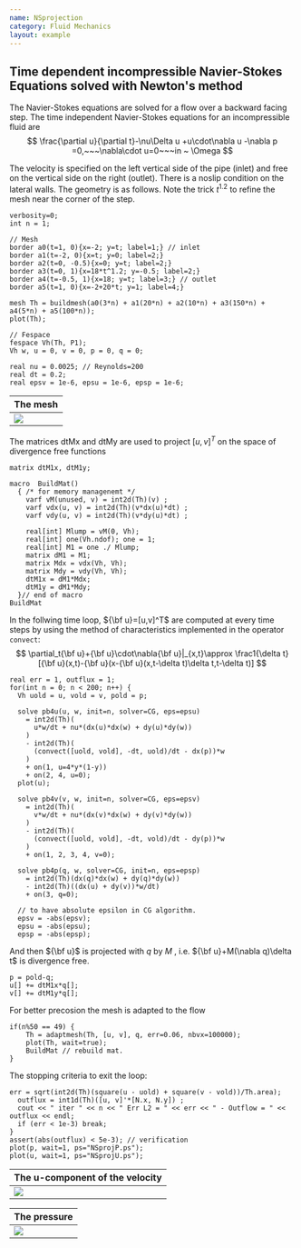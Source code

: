 ```yaml
---
name: NSprojection
category: Fluid Mechanics
layout: example
---
```


## Time dependent incompressible Navier-Stokes Equations solved with Newton's method

The Navier-Stokes equations are solved for a flow over a backward facing step.
The time independent Navier-Stokes equations for an incompressible fluid are
$$
\frac{\partial u}{\partial t}-\nu\Delta u +u\cdot\nabla u -\nabla p =0,~~~\nabla\cdot u=0~~~in ~ \Omega
$$

The velocity is specified on the left vertical side of the pipe (inlet) and free on the vertical side on the right (outlet). There is a noslip condition on the lateral walls.
The geometry is as follows. Note the trick $t^{1.2}$ to refine the mesh near the corner of the step.
~~~freefem
verbosity=0;
int n = 1;

// Mesh
border a0(t=1, 0){x=-2; y=t; label=1;} // inlet
border a1(t=-2, 0){x=t; y=0; label=2;}
border a2(t=0, -0.5){x=0; y=t; label=2;}
border a3(t=0, 1){x=18*t^1.2; y=-0.5; label=2;}
border a4(t=-0.5, 1){x=18; y=t; label=3;} // outlet
border a5(t=1, 0){x=-2+20*t; y=1; label=4;}

mesh Th = buildmesh(a0(3*n) + a1(20*n) + a2(10*n) + a3(150*n) + a4(5*n) + a5(100*n));
plot(Th);

// Fespace
fespace Vh(Th, P1);
Vh w, u = 0, v = 0, p = 0, q = 0;

real nu = 0.0025; // Reynolds=200
real dt = 0.2;
real epsv = 1e-6, epsu = 1e-6, epsp = 1e-6;
~~~

| The mesh   |
| ---------- |
| ![][_mesh] |

The matrices dtMx and dtMy are used to project $[u,v]^T$ on the space of divergence free functions
~~~freefem
matrix dtM1x, dtM1y;

macro  BuildMat()
  { /* for memory managenemt */
    varf vM(unused, v) = int2d(Th)(v) ;
    varf vdx(u, v) = int2d(Th)(v*dx(u)*dt) ;
    varf vdy(u, v) = int2d(Th)(v*dy(u)*dt) ;

    real[int] Mlump = vM(0, Vh);
    real[int] one(Vh.ndof); one = 1;
    real[int] M1 = one ./ Mlump;
    matrix dM1 = M1;
    matrix Mdx = vdx(Vh, Vh);
    matrix Mdy = vdy(Vh, Vh);
    dtM1x = dM1*Mdx;
    dtM1y = dM1*Mdy;
  }// end of macro
BuildMat
~~~
In the follwing time loop, ${\bf u}=[u,v]^T$ are computed at every time steps by using the method of characteristics implemented in the operator $\texttt{convect}$:
$$
\partial_t{\bf u}+{\bf u}\cdot\nabla{\bf u}|_{x,t}\approx \frac1{\delta t}[{\bf u}(x,t)-{\bf u}(x-{\bf u}(x,t-\delta t)\delta t,t-\delta t)]
$$
~~~freefem
real err = 1, outflux = 1;
for(int n = 0; n < 200; n++) {
  Vh uold = u, vold = v, pold = p;

  solve pb4u(u, w, init=n, solver=CG, eps=epsu)
    = int2d(Th)(
      u*w/dt + nu*(dx(u)*dx(w) + dy(u)*dy(w))
    )
    - int2d(Th)(
      (convect([uold, vold], -dt, uold)/dt - dx(p))*w
    )
    + on(1, u=4*y*(1-y))
    + on(2, 4, u=0);
  plot(u);

  solve pb4v(v, w, init=n, solver=CG, eps=epsv)
    = int2d(Th)(
      v*w/dt + nu*(dx(v)*dx(w) + dy(v)*dy(w))
    )
    - int2d(Th)(
      (convect([uold, vold], -dt, vold)/dt - dy(p))*w
    )
    + on(1, 2, 3, 4, v=0);

  solve pb4p(q, w, solver=CG, init=n, eps=epsp)
    = int2d(Th)(dx(q)*dx(w) + dy(q)*dy(w))
    - int2d(Th)((dx(u) + dy(v))*w/dt)
    + on(3, q=0);

  // to have absolute epsilon in CG algorithm.
  epsv = -abs(epsv);
  epsu = -abs(epsu);
  epsp = -abs(epsp);
~~~
And then ${\bf u}$ is projected with $q$ by $M$ , i.e. ${\bf u}+M(\nabla q)\delta t$ is divergence free.
~~~freefem
p = pold-q;
u[] += dtM1x*q[];
v[] += dtM1y*q[];
~~~
For better precosion the mesh is adapted to the flow
~~~freefem
if(n%50 == 49) {
    Th = adaptmesh(Th, [u, v], q, err=0.06, nbvx=100000);
    plot(Th, wait=true);
    BuildMat // rebuild mat.
}
~~~
The stopping criteria to exit the loop:
~~~freefem
err = sqrt(int2d(Th)(square(u - uold) + square(v - vold))/Th.area);
  outflux = int1d(Th)([u, v]'*[N.x, N.y]) ;
  cout << " iter " << n << " Err L2 = " << err << " - Outflow = " << outflux << endl;
  if (err < 1e-3) break;
}
assert(abs(outflux) < 5e-3); // verification
plot(p, wait=1, ps="NSprojP.ps");
plot(u, wait=1, ps="NSprojU.ps");
~~~

| The u-component of the velocity |
| ------------------------------- |
| ![][_u]                         |

| The pressure |
| ------------ |
| ![][_p]      |

[_mesh]: https://raw.githubusercontent.com/FreeFem/FreeFem-markdown-figures/main/examples/examples/NSprojection/mesh.png

[_u]: https://raw.githubusercontent.com/FreeFem/FreeFem-markdown-figures/main/examples/examples/NSprojection/u.png

[_p]: https://raw.githubusercontent.com/FreeFem/FreeFem-markdown-figures/main/examples/examples/NSprojection/p.png
